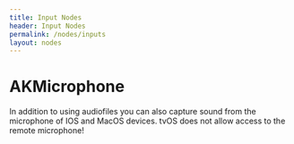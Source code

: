 ```yaml
---
title: Input Nodes
header: Input Nodes
permalink: /nodes/inputs
layout: nodes
---
```


# AKMicrophone

In addition to using audiofiles you can also capture sound from the microphone of IOS and MacOS devices. tvOS does not allow access to the remote microphone! 
